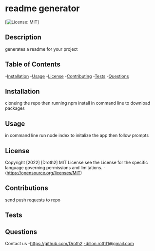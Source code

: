 
  # readme generator
  [![License: MIT](https://img.shields.io/badge/License-MIT-yellow.svg)]

  ## Description
  generates a readme for your project

  ## Table of Contents
  -[Installation](#installation)
  -[Usage](#usage)
  -[License](#license)
  -[Contributing](#contributing)
  -[Tests](#tests)
  -[Questions](#questions)

  ## Installation
  cloneing the repo then running npm install in command line to download packages

  ## Usage
  in command line run node index to initalize the app then follow prompts

  ## License
  Copyright [2022] [Droth2]
  MIT License
  see the License for the specific language governing permissions and limitations.
  -(https://opensource.org/licenses/MIT)

  ## Contributions
  send push requests to repo

  ## Tests
  

  ## Questions
  Contact us
  -https://github.com/Droth2
  -dillon.roth11@gmail.com
